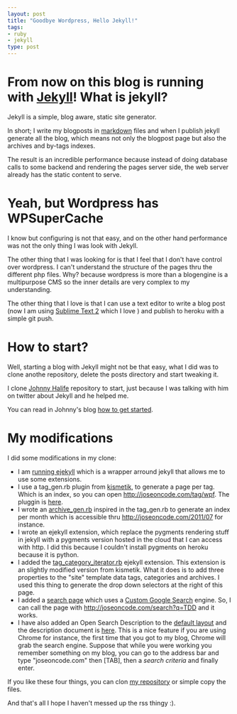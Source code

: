 ```yaml
--- 
layout: post
title: "Goodbye Wordpress, Hello Jekyll!"
tags: 
- ruby
- jekyll
type: post
---
```


From now on this blog is running with [Jekyll](https://github.com/mojombo/jekyll)!
What is jekyll?
===============

Jekyll is a simple, blog aware, static site generator. 

In short; I write my blogposts in [markdown](http://daringfireball.net/projects/markdown/) files and when I publish jekyll generate all the blog, which means not only the blogpost page but also the archives and by-tags indexes.

The result is an incredible performance because instead of doing database calls to some backend and rendering the pages server side, the web server already has the static content to serve.


Yeah, but Wordpress has WPSuperCache
====================================

I know but configuring is not that easy, and on the other hand performance was not the only thing I was look with Jekyll. 

The other thing that I was looking for is that I feel that I don't have control over wordpress. I can't understand the structure of the pages thru the different php files. Why? because wordpress is more than a blogengine is a multipurpose CMS so the inner details are very complex to my understanding.

The other thing that I love is that I can use a text editor to write a blog post (now I am using [Sublime Text 2](http://sublimetext.com/2) which I love ) and publish to heroku with a simple git push.

How to start?
=============

Well, starting a blog with Jekyll might not be that easy, what I did was to clone anothe repository, delete the posts directory and start tweaking it.

I clone [Johnny Halife](http://johnny.io) repository to start, just because I was talking with him on twitter about Jekyll and he helped me.

You can read in Johnny's blog [how to get started](http://johnny.io/2011/11/18/Jekyll-is-rocking-my-new-blog/).

My modifications
================

I did some modifications in my clone:

* I am [running ejekyll](http://rfelix.com/2010/01/19/jekyll-extensions-minus-equal-pain/) which is a wrapper arround jekyll that allows me to use some extensions.
* I use a tag_gen.rb plugin from [kismetik](http://www.kismetik.com/), to generate a page per tag. Which is an index, so you can open http://joseoncode.com/tag/wpf. The pluggin is [here](https://github.com/jfromaniello/joseoncodecom/blob/master/_plugins/tag_gen.rb).
* I wrote an [archive_gen.rb](https://github.com/jfromaniello/joseoncodecom/blob/master/_plugins/archive_gen.rb) inspired in the tag_gen.rb to generate an index per month which is accessible thru http://joseoncode.com/2011/07 for instance.
* I wrote an ejekyll extension, which replace the pygments rendering stuff in jekyll with a pygments version hosted in the cloud that I can access with http. I did this because I couldn't install pygments on heroku because it is python.
* I added the [tag_category_iterator.rb](https://github.com/jfromaniello/joseoncodecom/blob/master/_extensions/tag_category_iterator/tag_category_iterator.rb) ejekyll extension. This extension is an slightly modified version from kismetik. What it does is to add three properties to the "site" template data tags, categories and archives. I used this thing to generate the drop down selectors at the right of this page.
* I added a [search page](https://github.com/jfromaniello/joseoncodecom/blob/master/search.html) which uses a [Custom Google Search](http://www.google.com/cse) engine. So, I can call the page with http://joseoncode.com/search?q=TDD and it works.
* I have also added an Open Search Description to the [default layout](https://github.com/jfromaniello/joseoncodecom/blob/master/_layouts/default.html#L30) and the description document is [here](https://github.com/jfromaniello/joseoncodecom/blob/master/osd.xml). This is a nice feature if you are using Chrome for instance, the first time that you got to my blog, Chrome will grab the search engine. Suppose that while you were working you remember something on my blog, you can go to the address bar and type "joseoncode.com" then [TAB], then a *search criteria* and finally enter.

If you like these four things, you can clon [my repository](https://github.com/jfromaniello/joseoncodecom) or simple copy the files.

And that's all I hope I haven't messed up the rss thingy :). 
